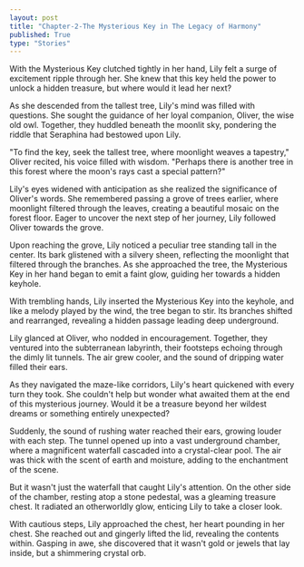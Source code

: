 ```yaml
---
layout: post
title: "Chapter-2-The Mysterious Key in The Legacy of Harmony"
published: True
type: "Stories"
---
```


With the Mysterious Key clutched tightly in her hand, Lily felt a surge of excitement ripple through her. She knew that this key held the power to unlock a hidden treasure, but where would it lead her next?

As she descended from the tallest tree, Lily's mind was filled with questions. She sought the guidance of her loyal companion, Oliver, the wise old owl. Together, they huddled beneath the moonlit sky, pondering the riddle that Seraphina had bestowed upon Lily.

"To find the key, seek the tallest tree, where moonlight weaves a tapestry," Oliver recited, his voice filled with wisdom. "Perhaps there is another tree in this forest where the moon's rays cast a special pattern?"

Lily's eyes widened with anticipation as she realized the significance of Oliver's words. She remembered passing a grove of trees earlier, where moonlight filtered through the leaves, creating a beautiful mosaic on the forest floor. Eager to uncover the next step of her journey, Lily followed Oliver towards the grove.

Upon reaching the grove, Lily noticed a peculiar tree standing tall in the center. Its bark glistened with a silvery sheen, reflecting the moonlight that filtered through the branches. As she approached the tree, the Mysterious Key in her hand began to emit a faint glow, guiding her towards a hidden keyhole.

With trembling hands, Lily inserted the Mysterious Key into the keyhole, and like a melody played by the wind, the tree began to stir. Its branches shifted and rearranged, revealing a hidden passage leading deep underground.

Lily glanced at Oliver, who nodded in encouragement. Together, they ventured into the subterranean labyrinth, their footsteps echoing through the dimly lit tunnels. The air grew cooler, and the sound of dripping water filled their ears.

As they navigated the maze-like corridors, Lily's heart quickened with every turn they took. She couldn't help but wonder what awaited them at the end of this mysterious journey. Would it be a treasure beyond her wildest dreams or something entirely unexpected?

Suddenly, the sound of rushing water reached their ears, growing louder with each step. The tunnel opened up into a vast underground chamber, where a magnificent waterfall cascaded into a crystal-clear pool. The air was thick with the scent of earth and moisture, adding to the enchantment of the scene.

But it wasn't just the waterfall that caught Lily's attention. On the other side of the chamber, resting atop a stone pedestal, was a gleaming treasure chest. It radiated an otherworldly glow, enticing Lily to take a closer look.

With cautious steps, Lily approached the chest, her heart pounding in her chest. She reached out and gingerly lifted the lid, revealing the contents within. Gasping in awe, she discovered that it wasn't gold or jewels that lay inside, but a shimmering crystal orb.